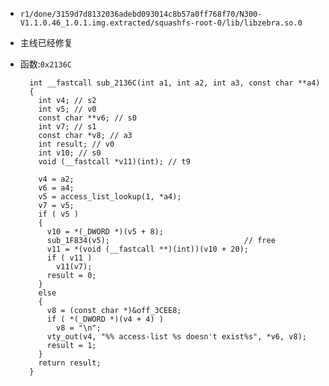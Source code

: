* `r1/done/3159d7d8132036adebd093014c8b57a0ff768f70/N300-V1.1.0.46_1.0.1.img.extracted/squashfs-root-0/lib/libzebra.so.0`
* 主线已经修复
* 函数:`0x2136C`

		int __fastcall sub_2136C(int a1, int a2, int a3, const char **a4)
		{
		  int v4; // s2
		  int v5; // v0
		  const char **v6; // s0
		  int v7; // s1
		  const char *v8; // a3
		  int result; // v0
		  int v10; // s0
		  void (__fastcall *v11)(int); // t9

		  v4 = a2;
		  v6 = a4;
		  v5 = access_list_lookup(1, *a4);
		  v7 = v5;
		  if ( v5 )
		  {
			v10 = *(_DWORD *)(v5 + 8);
			sub_1F834(v5);                              // free
			v11 = *(void (__fastcall **)(int))(v10 + 20);
			if ( v11 )
			  v11(v7);
			result = 0;
		  }
		  else
		  {
			v8 = (const char *)&off_3CEE8;
			if ( *(_DWORD *)(v4 + 4) )
			  v8 = "\n";
			vty_out(v4, "%% access-list %s doesn't exist%s", *v6, v8);
			result = 1;
		  }
		  return result;
		}
